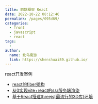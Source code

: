 ```yaml
---
title: 前端框架 React
date: 2022-10-22 00:12:46
permalink: /pages/095d69/
categories:
  - front
  - javascript
  - react
tags:
  - 
author: 
  name: 北鸟南游
  link: https://shenshuai89.github.io/
---
```


react开发案例
- [react的fiber架构](./react的fiber架构.md)
- [从0实现vite+react的ssr服务端渲染](./从0实现vite+react的ssr服务端渲染.md)
- [基于React搭建threejs[最流行的3D库]环境](./基于React搭建threejs[最流行的3D库]环境.md)